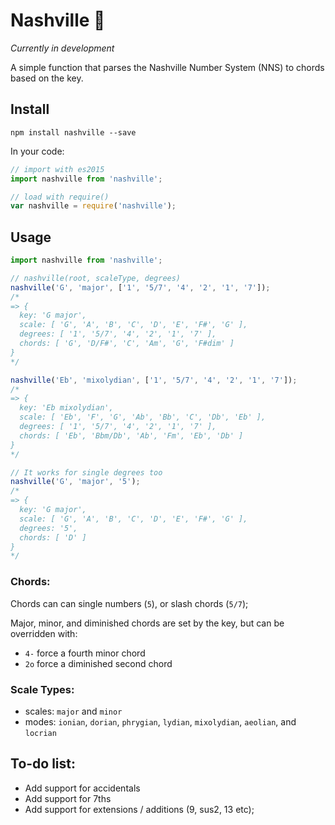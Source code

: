 # Nashville 🎸

*Currently in development*

A simple function that parses the Nashville Number System (NNS) to chords based on the key.

## Install
```
npm install nashville --save
```

In your code:

```js
// import with es2015
import nashville from 'nashville';

// load with require()
var nashville = require('nashville');
```

## Usage

```js
import nashville from 'nashville';

// nashville(root, scaleType, degrees)
nashville('G', 'major', ['1', '5/7', '4', '2', '1', '7']);
/*
=> {
  key: 'G major',
  scale: [ 'G', 'A', 'B', 'C', 'D', 'E', 'F#', 'G' ],
  degrees: [ '1', '5/7', '4', '2', '1', '7' ],
  chords: [ 'G', 'D/F#', 'C', 'Am', 'G', 'F#dim' ]
}
*/

nashville('Eb', 'mixolydian', ['1', '5/7', '4', '2', '1', '7']);
/*
=> {
  key: 'Eb mixolydian',
  scale: [ 'Eb', 'F', 'G', 'Ab', 'Bb', 'C', 'Db', 'Eb' ],
  degrees: [ '1', '5/7', '4', '2', '1', '7' ],
  chords: [ 'Eb', 'Bbm/Db', 'Ab', 'Fm', 'Eb', 'Db' ]
}
*/

// It works for single degrees too
nashville('G', 'major', '5');
/*
=> {
  key: 'G major',
  scale: [ 'G', 'A', 'B', 'C', 'D', 'E', 'F#', 'G' ],
  degrees: '5',
  chords: [ 'D' ]
}
*/
```

### Chords:
Chords can can single numbers (`5`), or slash chords (`5/7`);

Major, minor, and diminished chords are set by the key, but can be overridden with:
- `4-` force a fourth minor chord
- `2o` force a diminished second chord

### Scale Types:
- scales: `major` and `minor`
- modes: `ionian`, `dorian`, `phrygian`, `lydian`, `mixolydian`, `aeolian`, and `locrian`

## To-do list:
- Add support for accidentals
- Add support for 7ths
- Add support for extensions / additions (9, sus2, 13 etc);
